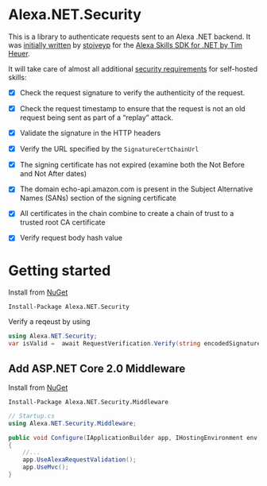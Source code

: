 # Alexa.NET.Security
This is a library to authenticate requests sent to an Alexa .NET backend. It was [initially written](https://github.com/timheuer/alexa-skills-dotnet/pull/35) by [stoiveyp](https://github.com/stoiveyp) for the [Alexa Skills SDK for .NET by Tim Heuer](https://github.com/timheuer/alexa-skills-dotnet).

It will take care of almost all additional [security requirements](https://developer.amazon.com/public/solutions/alexa/alexa-skills-kit/docs/developing-an-alexa-skill-as-a-web-service#verifying-that-the-request-was-sent-by-alexa) for self-hosted skills:
- [x] Check the request signature to verify the authenticity of the request.
- [x] Check the request timestamp to ensure that the request is not an old request being sent as part of a “replay” attack.
- [x] Validate the signature in the HTTP headers
- [x] Verify the URL specified by the `SignatureCertChainUrl`
- [x] The signing certificate has not expired (examine both the Not Before and Not After dates)
- [x] The domain echo-api.amazon.com is present in the Subject Alternative Names (SANs) section of the signing certificate
- [x] All certificates in the chain combine to create a chain of trust to a trusted root CA certificate
- [x] Verify request body hash value


# Getting started
Install from [NuGet](https://www.nuget.org/packages/Alexa.NET.Security)

`Install-Package Alexa.NET.Security`

Verify a reqeust by using 
```csharp
using Alexa.NET.Security;
var isValid =  await RequestVerification.Verify(string encodedSignature, Uri certificatePath, string body);
```

## Add ASP.NET Core 2.0 Middleware
Install from [NuGet](https://www.nuget.org/packages/Alexa.NET.Security.Middleware/)

`Install-Package Alexa.NET.Security.Middleware`

```csharp
// Startup.cs
using Alexa.NET.Security.Middleware;

public void Configure(IApplicationBuilder app, IHostingEnvironment env)
{
    //...
    app.UseAlexaRequestValidation();
    app.UseMvc();
}
```
